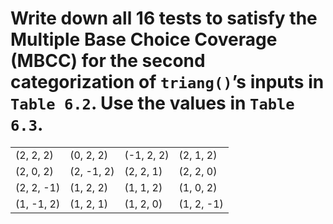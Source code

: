 # Write down all 16 tests to satisfy the Multiple Base Choice Coverage (MBCC) for the second categorization of `triang()`’s inputs in `Table 6.2`. Use the values in `Table 6.3`.

|||||
|---|---|---|---|
|(2, 2, 2)|(0, 2, 2)|(-1, 2, 2)|(2, 1, 2)|
|(2, 0, 2)|(2, -1, 2)|(2, 2, 1)|(2, 2, 0)|
|(2, 2, -1)|(1, 2, 2)|(1, 1, 2)|(1, 0, 2)|
|(1, -1, 2)|(1, 2, 1)|(1, 2, 0)|(1, 2, -1)|